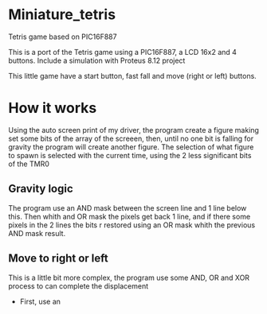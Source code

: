 # Miniature_tetris
Tetris game based on PIC16F887

This is a port of the Tetris game using a PIC16F887, a LCD 16x2 and 4 buttons. Include a simulation with Proteus 8.12 project

This little game have a start button, fast fall and move (right or left) buttons.

# How it works
Using the auto screen print of my driver, the program create a figure making set some bits of the array of the screeen, then, until no one bit is falling for gravity the program will create another figure. The selection of what figure to spawn is selected with the current time, using the 2 less significant bits of the TMR0

## Gravity logic
The program use an AND mask between the screen line and 1 line below this. Then whith and OR mask the pixels get back 1 line, and if there some pixels in the 2 lines the bits r restored using an OR mask whith the previous AND mask result.

## Move to right or left
This is a little bit more complex, the program use some AND, OR and XOR process to can complete the displacement

* First, use an 
